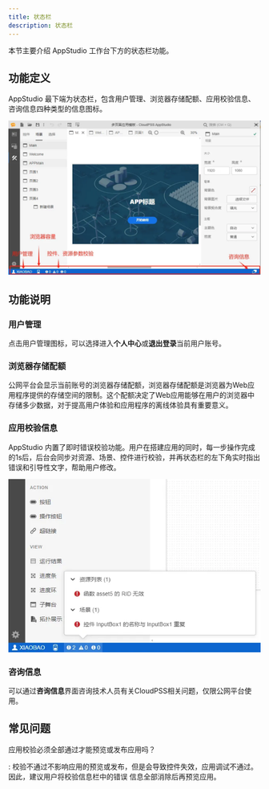 ```yaml
---
title: 状态栏
description: 状态栏
---
```


本节主要介绍 AppStudio 工作台下方的状态栏功能。

## 功能定义

AppStudio 最下端为状态栏，包含用户管理、浏览器存储配额、应用校验信息、咨询信息四种类型的信息图标。

![AppStudio 状态栏](./1.png)

## 功能说明

### 用户管理

点击用户管理图标，可以选择进入**个人中心**或**退出登录**当前用户账号。

### 浏览器存储配额

公网平台会显示当前账号的浏览器存储配额，浏览器存储配额是浏览器为Web应用程序提供的存储空间的限制。这个配额决定了Web应用能够在用户的浏览器中存储多少数据，对于提高用户体验和应用程序的离线体验具有重要意义。

### 应用校验信息

AppStudio 内置了即时错误校验功能。用户在搭建应用的同时，每一步操作完成的1s后，后台会同步对资源、场景、控件进行校验，并再状态栏的左下角实时指出错误和引导性文字，帮助用户修改。

![应用校验信息](./2.png)

### 咨询信息

可以通过**咨询信息**界面咨询技术人员有关CloudPSS相关问题，仅限公网平台使用。

## 常见问题

应用校验必须全部通过才能预览或发布应用吗？

:   校验不通过不影响应用的预览或发布，但是会导致控件失效，应用调试不通过。因此，建议用户将校验信息栏中的错误
    信息全部消除后再预览应用。